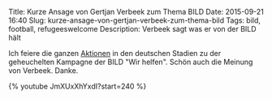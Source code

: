 Title: Kurze Ansage von Gertjan Verbeek zum Thema BILD
Date: 2015-09-21 16:40
Slug: kurze-ansage-von-gertjan-verbeek-zum-thema-bild
Tags: bild, football, refugeeswelcome
Description: Verbeek sagt was er von der BILD hält

Ich feiere die ganzen [Aktionen](http://www.faszination-fankurve.de/index.php?head=%E2%80%8BBild-in-deutschen-Fankurve-nicht-willkommen&folder=sites&site=news_detail&news_id=10896&gal_id=962&bild_nr=1) in den deutschen Stadien zu der geheuchelten Kampagne der BILD "Wir helfen". Schön auch die Meinung von Verbeek. Danke.

{% youtube JmXUxXhYxdI?start=240 %}

